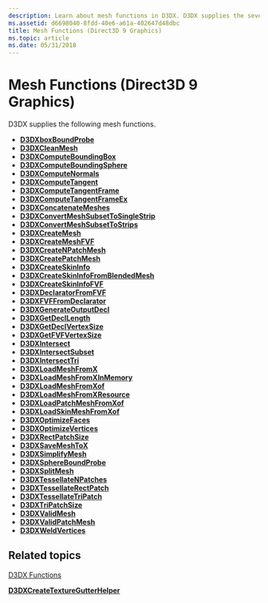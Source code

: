 ```yaml
---
description: Learn about mesh functions in D3DX. D3DX supplies the several mesh functions, such as D3DXboxBoundProbe and D3DXCleanMesh.
ms.assetid: d6698040-8fdd-40e6-a61a-402647d48dbc
title: Mesh Functions (Direct3D 9 Graphics)
ms.topic: article
ms.date: 05/31/2018
---
```


# Mesh Functions (Direct3D 9 Graphics)

D3DX supplies the following mesh functions.

-   [**D3DXboxBoundProbe**](d3dxboxboundprobe.md)
-   [**D3DXCleanMesh**](d3dxcleanmesh.md)
-   [**D3DXComputeBoundingBox**](d3dxcomputeboundingbox.md)
-   [**D3DXComputeBoundingSphere**](d3dxcomputeboundingsphere.md)
-   [**D3DXComputeNormals**](d3dxcomputenormals.md)
-   [**D3DXComputeTangent**](d3dxcomputetangent.md)
-   [**D3DXComputeTangentFrame**](d3dxcomputetangentframe.md)
-   [**D3DXComputeTangentFrameEx**](d3dxcomputetangentframeex.md)
-   [**D3DXConcatenateMeshes**](d3dxconcatenatemeshes.md)
-   [**D3DXConvertMeshSubsetToSingleStrip**](d3dxconvertmeshsubsettosinglestrip.md)
-   [**D3DXConvertMeshSubsetToStrips**](d3dxconvertmeshsubsettostrips.md)
-   [**D3DXCreateMesh**](d3dxcreatemesh.md)
-   [**D3DXCreateMeshFVF**](d3dxcreatemeshfvf.md)
-   [**D3DXCreateNPatchMesh**](d3dxcreatenpatchmesh.md)
-   [**D3DXCreatePatchMesh**](d3dxcreatepatchmesh.md)
-   [**D3DXCreateSkinInfo**](d3dxcreateskininfo.md)
-   [**D3DXCreateSkinInfoFromBlendedMesh**](d3dxcreateskininfofromblendedmesh.md)
-   [**D3DXCreateSkinInfoFVF**](d3dxcreateskininfofvf.md)
-   [**D3DXDeclaratorFromFVF**](d3dxdeclaratorfromfvf.md)
-   [**D3DXFVFFromDeclarator**](d3dxfvffromdeclarator.md)
-   [**D3DXGenerateOutputDecl**](d3dxgenerateoutputdecl.md)
-   [**D3DXGetDeclLength**](d3dxgetdecllength.md)
-   [**D3DXGetDeclVertexSize**](d3dxgetdeclvertexsize.md)
-   [**D3DXGetFVFVertexSize**](d3dxgetfvfvertexsize.md)
-   [**D3DXIntersect**](d3dxintersect.md)
-   [**D3DXIntersectSubset**](d3dxintersectsubset.md)
-   [**D3DXIntersectTri**](d3dxintersecttri.md)
-   [**D3DXLoadMeshFromX**](d3dxloadmeshfromx.md)
-   [**D3DXLoadMeshFromXInMemory**](d3dxloadmeshfromxinmemory.md)
-   [**D3DXLoadMeshFromXof**](d3dxloadmeshfromxof.md)
-   [**D3DXLoadMeshFromXResource**](d3dxloadmeshfromxresource.md)
-   [**D3DXLoadPatchMeshFromXof**](d3dxloadpatchmeshfromxof.md)
-   [**D3DXLoadSkinMeshFromXof**](d3dxloadskinmeshfromxof.md)
-   [**D3DXOptimizeFaces**](d3dxoptimizefaces.md)
-   [**D3DXOptimizeVertices**](d3dxoptimizevertices.md)
-   [**D3DXRectPatchSize**](d3dxrectpatchsize.md)
-   [**D3DXSaveMeshToX**](d3dxsavemeshtox.md)
-   [**D3DXSimplifyMesh**](d3dxsimplifymesh.md)
-   [**D3DXSphereBoundProbe**](d3dxsphereboundprobe.md)
-   [**D3DXSplitMesh**](d3dxsplitmesh.md)
-   [**D3DXTessellateNPatches**](d3dxtessellatenpatches.md)
-   [**D3DXTessellateRectPatch**](d3dxtessellaterectpatch.md)
-   [**D3DXTessellateTriPatch**](d3dxtessellatetripatch.md)
-   [**D3DXTriPatchSize**](d3dxtripatchsize.md)
-   [**D3DXValidMesh**](d3dxvalidmesh.md)
-   [**D3DXValidPatchMesh**](d3dxvalidpatchmesh.md)
-   [**D3DXWeldVertices**](d3dxweldvertices.md)

## Related topics

<dl> <dt>

[D3DX Functions](dx9-graphics-reference-d3dx-functions.md)
</dt> <dt>

[**D3DXCreateTextureGutterHelper**](d3dxcreatetexturegutterhelper.md)
</dt> </dl>

 

 



